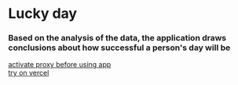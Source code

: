 # Lucky day

### Based on the analysis of the data, the application draws conclusions about how successful a person's day will be
 
[activate proxy before using app](https://cors-anywhere.herokuapp.com/corsdemo)  
[try on vercel](https://lucky-day.vercel.app/)
